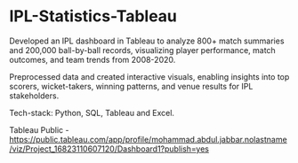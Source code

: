 # IPL-Statistics-Tableau
Developed an IPL dashboard in Tableau to analyze 800+ match summaries and 200,000 ball-by-ball records, visualizing player performance, match outcomes, and team trends from 2008-2020.

Preprocessed data and created interactive visuals, enabling insights into top scorers, wicket-takers, winning patterns, and venue results for IPL stakeholders. 

Tech-stack: Python, SQL, Tableau and Excel.

Tableau Public - https://public.tableau.com/app/profile/mohammad.abdul.jabbar.nolastname/viz/Project_16823110607120/Dashboard1?publish=yes
